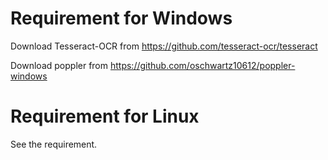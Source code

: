 # Requirement for Windows
Download Tesseract-OCR from https://github.com/tesseract-ocr/tesseract

Download poppler from https://github.com/oschwartz10612/poppler-windows

# Requirement for Linux
See the requirement.
